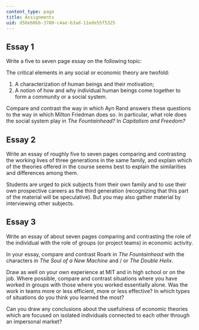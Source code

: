 ```yaml
---
content_type: page
title: Assignments
uid: d56e60bb-3780-c4ae-b3ad-11ede55f5325
---
```


Essay 1
-------

Write a five to seven page essay on the following topic:

The critical elements in any social or economic theory are twofold:

1.  A characterization of human beings and their motivation;
2.  A notion of how and why individual human beings come together to form a community or a social system.

Compare and contrast the way in which Ayn Rand answers these questions to the way in which Milton Friedman does so. In particular, what role does the social system play in _The Fountainhead?_ In _Capitalism and Freedom?_

Essay 2
-------

Write an essay of roughly five to seven pages comparing and contrasting the working lives of three generations in the same family, and explain which of the theories offered in the course seems best to explain the similarities and differences among them.

Students are urged to pick subjects from their own family and to use their own prospective careers as the third generation (recognizing that this part of the material will be speculative). But you may also gather material by interviewing other subjects.

Essay 3
-------

Write an essay of about seven pages comparing and contrasting the role of the individual with the role of groups (or project teams) in economic activity.

In your essay, compare and contrast Roark in _The Fountainhead_ with the characters in _The Soul of a New Machine_ and / or _The Double Helix_.

Draw as well on your own experience at MIT and in high school or on the job. Where possible, compare and contrast situations where you have worked in groups with those where you worked essentially alone. Was the work in teams more or less efficient, more or less effective? In which types of situations do you think you learned the most?

Can you draw any conclusions about the usefulness of economic theories which are focused on isolated individuals connected to each other through an impersonal market?